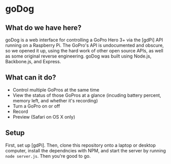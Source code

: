 # goDog

## What do we have here?

goDog is a web interface for controlling a GoPro Hero 3+ via the [gdPi] API running on a Raspberry Pi. The GoPro's API is undocumented and obscure, so we opened it up, using the hard work of other open source APIs, as well as some original reverse engineering. goDog was built using Node.js, Backbone.js, and Express.

## What can it do?

+ Control multiple GoPros at the same time
+ View the status of those GoPros at a glance (incuding battery percent, memory left, and whether it's recording)
+ Turn a GoPro on or off
+ Record
+ Preview (Safari on OS X only)

## Setup

First, set up [gdPi]. Then, clone this repository onto a laptop or desktop computer, install the dependncies with NPM, and start the server by running `node server.js`. Then you're good to go.

[gdPi API]: https://github.com/FrontRush/gdPi
